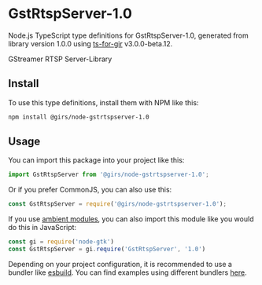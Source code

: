 
# GstRtspServer-1.0

Node.js TypeScript type definitions for GstRtspServer-1.0, generated from library version 1.0.0 using [ts-for-gir](https://github.com/gjsify/ts-for-gjs) v3.0.0-beta.12.

GStreamer RTSP Server-Library

## Install

To use this type definitions, install them with NPM like this:
```bash
npm install @girs/node-gstrtspserver-1.0
```

## Usage

You can import this package into your project like this:
```ts
import GstRtspServer from '@girs/node-gstrtspserver-1.0';
```

Or if you prefer CommonJS, you can also use this:
```ts
const GstRtspServer = require('@girs/node-gstrtspserver-1.0');
```

If you use [ambient modules](https://github.com/gjsify/ts-for-gir/tree/main/packages/cli#ambient-modules), you can also import this module like you would do this in JavaScript:

```ts
const gi = require('node-gtk')
const GstRtspServer = gi.require('GstRtspServer', '1.0')
```

Depending on your project configuration, it is recommended to use a bundler like [esbuild](https://esbuild.github.io/). You can find examples using different bundlers [here](https://github.com/gjsify/ts-for-gir/tree/main/examples).